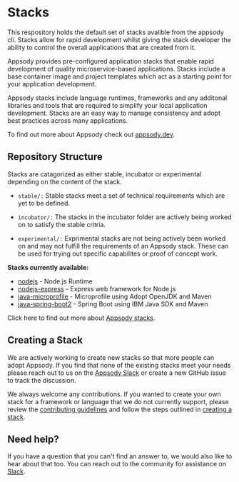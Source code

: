 # Stacks

This respository holds the default set of stacks avalible from the appsody cli. Stacks allow for rapid development whilst giving the stack developer the ability to control the overall applications that are created from it. 

Appsody provides pre-configured application stacks that enable rapid development of quality microservice-based applications. Stacks include a base container image and project templates which act as a starting point for your application development.

Appsody stacks include language runtimes, frameworks and any additonal libraries and tools that are required to simplify your local application development. Stacks are an easy way to manage consistency and adopt best practices across many applications.

To find out more about Appsody check out [appsody.dev](https://appsody.dev).

## Repository Structure
Stacks are catagorized as either stable, incubator or experimental depending on the content of the stack.

- `stable/:` Stable stacks meet a set of technical requirements which are yet to be defined.

- `incubator/:` The stacks in the incubator folder are actively being worked on to satisfy the stable critria.

- `experimental/:` Exprimental stacks are not being actively been worked on and may not fulfill the requirements of an Appsody stack. These can be used for trying out specific capabilites or proof of concept work.

**Stacks currently available:**
- [nodejs](incubator/nodejs/README.md) - Node.js Runtime
- [nodejs-express](incubator/nodejs-express/README.md) - Express web framework for Node.js
- [java-microprofile](incubator/java-microprofile/README.md) - Microprofile using Adopt OpenJDK and Maven
- [java-spring-boot2](incubator/java-spring-boot2/README.md) - Spring Boot using IBM Java SDK and Maven

Click here to find out more about [Appsody stacks](https://github.com/appsody/docs/blob/master/docs/stacks/stacks-overview.md).

## Creating a Stack
We are actively working to create new stacks so that more people can adopt Appsody. If you find that none of the existing stacks meet your needs please reach out to us on the [Appsody Slack](https://appsody-slack.eu-gb.mybluemix.net/) or create a new GitHub issue to track the discussion.

We always welcome any contributions. If you wanted to create your own stack for a framework or language that we do not currently support, please review the [contributing guidelines](../../CONTRIBUTING.md) and follow the steps outlined in [creating a stack](create-or-modify.md#creating-a-stack).

## Need help?
If you have a question that you can't find an answer to, we would also like to hear about that too. You can reach out to the community for assistance on [Slack](https://appsody-slack.eu-gb.mybluemix.net/).